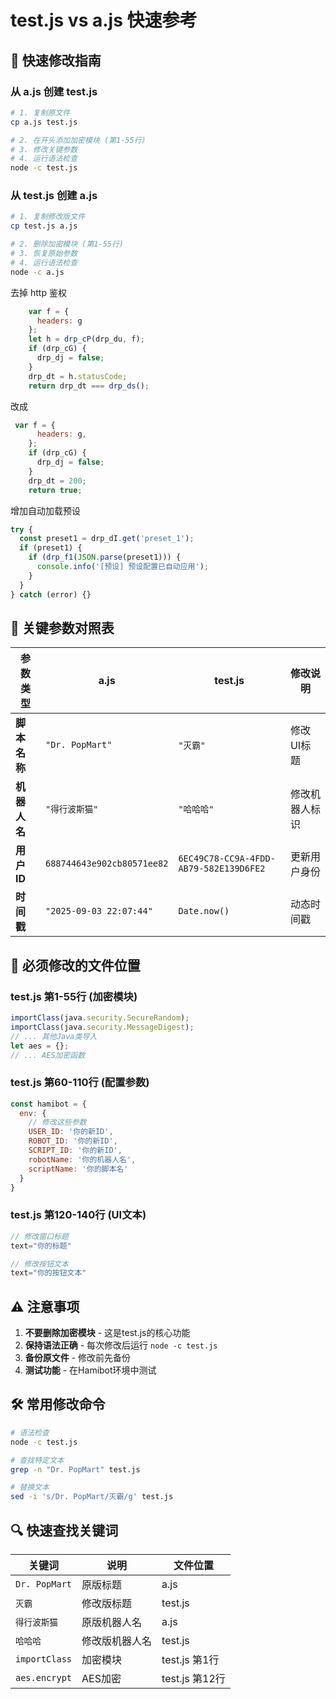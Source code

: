 # test.js vs a.js 快速参考

## 🚀 快速修改指南

### 从 a.js 创建 test.js

```bash
# 1. 复制原文件
cp a.js test.js

# 2. 在开头添加加密模块 (第1-55行)
# 3. 修改关键参数
# 4. 运行语法检查
node -c test.js
```

### 从 test.js 创建 a.js

```bash
# 1. 复制修改版文件
cp test.js a.js

# 2. 删除加密模块 (第1-55行)
# 3. 恢复原始参数
# 4. 运行语法检查
node -c a.js
```

去掉 http 鉴权
```js
    var f = {
      headers: g
    };
    let h = drp_cP(drp_du, f);
    if (drp_cG) {
      drp_dj = false;
    }
    drp_dt = h.statusCode;
    return drp_dt === drp_ds();
```

改成
```js
 var f = {
      headers: g,
    };
    if (drp_cG) {
      drp_dj = false;
    }
    drp_dt = 200;
    return true;
```

增加自动加载预设
```js
try {
  const preset1 = drp_dI.get('preset_1');
  if (preset1) {
    if (drp_f1(JSON.parse(preset1))) {
      console.info('[预设] 预设配置已自动应用');
    }
  }
} catch (error) {}
```

## 🔑 关键参数对照表

| 参数类型 | a.js | test.js | 修改说明 |
|----------|------|---------|----------|
| **脚本名称** | `"Dr. PopMart"` | `"灭霸"` | 修改UI标题 |
| **机器人名** | `"得行波斯猫"` | `"哈哈哈"` | 修改机器人标识 |
| **用户ID** | `688744643e902cb80571ee82` | `6EC49C78-CC9A-4FDD-AB79-582E139D6FE2` | 更新用户身份 |
| **时间戳** | `"2025-09-03 22:07:44"` | `Date.now()` | 动态时间戳 |

## 📝 必须修改的文件位置

### test.js 第1-55行 (加密模块)
```javascript
importClass(java.security.SecureRandom);
importClass(java.security.MessageDigest);
// ... 其他Java类导入
let aes = {};
// ... AES加密函数
```

### test.js 第60-110行 (配置参数)
```javascript
const hamibot = {
  env: {
    // 修改这些参数
    USER_ID: '你的新ID',
    ROBOT_ID: '你的新ID', 
    SCRIPT_ID: '你的新ID',
    robotName: '你的机器人名',
    scriptName: '你的脚本名'
  }
}
```

### test.js 第120-140行 (UI文本)
```javascript
// 修改窗口标题
text="你的标题"

// 修改按钮文本
text="你的按钮文本"
```

## ⚠️ 注意事项

1. **不要删除加密模块** - 这是test.js的核心功能
2. **保持语法正确** - 每次修改后运行 `node -c test.js`
3. **备份原文件** - 修改前先备份
4. **测试功能** - 在Hamibot环境中测试

## 🛠️ 常用修改命令

```bash
# 语法检查
node -c test.js

# 查找特定文本
grep -n "Dr. PopMart" test.js

# 替换文本
sed -i 's/Dr. PopMart/灭霸/g' test.js
```

## 🔍 快速查找关键词

| 关键词 | 说明 | 文件位置 |
|--------|------|----------|
| `Dr. PopMart` | 原版标题 | a.js |
| `灭霸` | 修改版标题 | test.js |
| `得行波斯猫` | 原版机器人名 | a.js |
| `哈哈哈` | 修改版机器人名 | test.js |
| `importClass` | 加密模块 | test.js 第1行 |
| `aes.encrypt` | AES加密 | test.js 第12行 |
